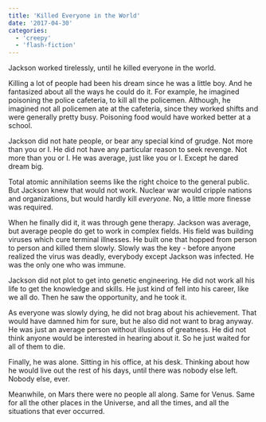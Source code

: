 ```yaml
---
title: 'Killed Everyone in the World'
date: '2017-04-30'
categories:
  - 'creepy'
  - 'flash-fiction'
---
```


Jackson worked tirelessly, until he killed everyone in the world.

<!-- truncate -->

Killing a lot of people had been his dream since he was a little boy. And he
fantasized about all the ways he could do it. For example, he imagined poisoning
the police cafeteria, to kill all the policemen. Although, he imagined not all
policemen ate at the cafeteria, since they worked shifts and were generally
pretty busy. Poisoning food would have worked better at a school.

Jackson did not hate people, or bear any special kind of grudge. Not more than
you or I. He did not have any particular reason to seek revenge. Not more than
you or I. He was average, just like you or I. Except he dared dream big.

Total atomic annihilation seems like the right choice to the general public. But
Jackson knew that would not work. Nuclear war would cripple nations and
organizations, but would hardly kill _everyone_. No, a little more finesse was
required.

When he finally did it, it was through gene therapy. Jackson was average, but
average people do get to work in complex fields. His field was building viruses
which cure terminal illnesses. He built one that hopped from person to person
and killed them slowly. Slowly was the key - before anyone realized the virus
was deadly, everybody except Jackson was infected. He was the only one who was
immune.

Jackson did not plot to get into genetic engineering. He did not work all his
life to get the knowledge and skills. He just kind of fell into his career, like
we all do. Then he saw the opportunity, and he took it.

As everyone was slowly dying, he did not brag about his achievement. That would
have damned him for sure, but he also did not want to brag anyway. He was just
an average person without illusions of greatness. He did not think anyone would
be interested in hearing about it. So he just waited for all of them to die.

Finally, he was alone. Sitting in his office, at his desk. Thinking about how he
would live out the rest of his days, until there was nobody else left. Nobody
else, ever.

Meanwhile, on Mars there were no people all along. Same for Venus. Same for all
the other places in the Universe, and all the times, and all the situations that
ever occurred.
